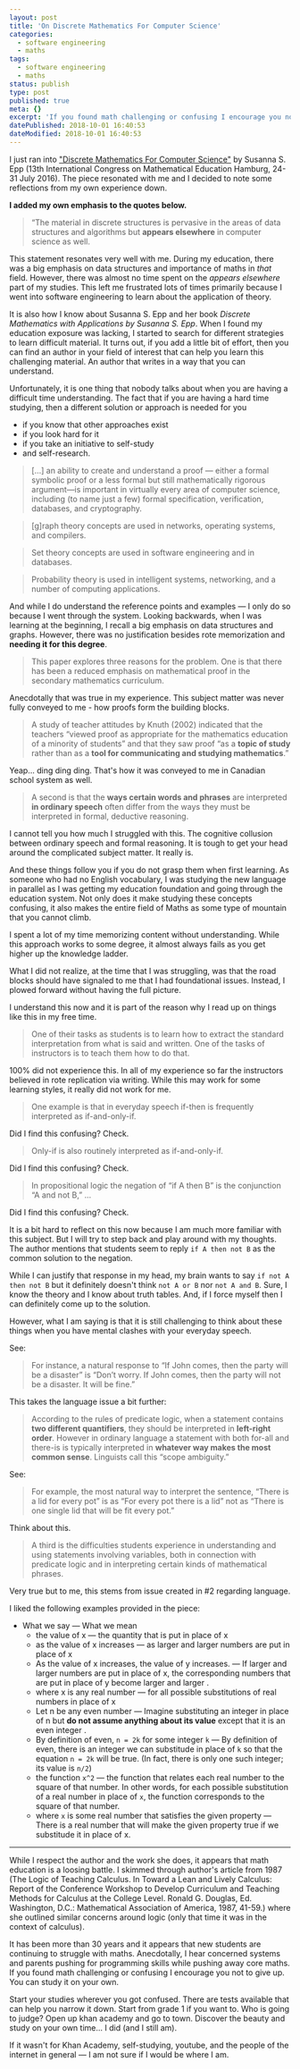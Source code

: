 ```yaml
---
layout: post
title: 'On Discrete Mathematics For Computer Science'
categories:
  - software engineering
  - maths
tags:
  - software engineering
  - maths
status: publish
type: post
published: true
meta: {}
excerpt: 'If you found math challenging or confusing I encourage you not to give up. You can study it on your own.'
datePublished: 2018-10-01 16:40:53
dateModified: 2018-10-01 16:40:53
---
```


I just ran into ["Discrete Mathematics For Computer Science"](http://condor.depaul.edu/sepp/ICME-13.Epp.pdf) by Susanna S. Epp (13th International Congress on Mathematical Education Hamburg, 24-31 July 2016). The piece resonated with me and I decided to note some reflections from my own experience down.

**I added my own emphasis to the quotes below.**

> “The material in discrete structures is pervasive in the areas of data structures and algorithms but **appears elsewhere** in computer science as well.

This statement resonates very well with me. During my education, there was a big emphasis on data structures and importance of maths in _that_ field. However, there was almost no time spent on the _appears elsewhere_ part of my studies. This left me frustrated lots of times primarily because I went into software engineering to learn about the application of theory.

It is also how I know about Susanna S. Epp and her book _Discrete Mathematics with Applications by Susanna S. Epp_. When I found my education exposure was lacking, I started to search for different strategies to learn difficult material. It turns out, if you add a little bit of effort, then you can find an author in your field of interest that can help you learn this challenging material. An author that writes in a way that you can understand.

Unfortunately, it is one thing that nobody talks about when you are having a difficult time understanding. The fact that if you are having a hard time studying, then a different solution or approach is needed for you

- if you know that other approaches exist
- if you look hard for it
- if you take an initiative to self-study
- and self-research.

> [...] an ability to create and understand a proof &mdash; either a formal symbolic proof or a less formal but still mathematically rigorous argument—is important in virtually every area of computer science, including (to name just a few) formal specification, verification, databases, and cryptography.

> [g]raph theory concepts are used in networks, operating systems, and compilers.

> Set theory concepts are used in software engineering and in databases.

> Probability theory is used in intelligent systems, networking, and a number of computing applications.

And while I do understand the reference points and examples &mdash; I only do so because I went through the system. Looking backwards, when I was learning at the beginning, I recall a big emphasis on data structures and graphs. However, there was no justification besides rote memorization and **needing it for this degree**.

> This paper explores three reasons for the problem. One is that there has been a reduced emphasis on mathematical proof in the secondary mathematics curriculum.

Anecdotally that was true in my experience. This subject matter was never fully conveyed to me - how proofs form the building blocks.

> A study of teacher attitudes by Knuth (2002) indicated that the teachers “viewed proof as appropriate for the mathematics education of a minority of students” and that they saw proof “as a **topic of study** rather than as a **tool for communicating and studying mathematics**.”

Yeap... ding ding ding. That's how it was conveyed to me in Canadian school system as well.

> A second is that the **ways certain words and phrases** are interpreted **in ordinary speech** often differ from the ways they must be interpreted in formal, deductive reasoning.

I cannot tell you how much I struggled with this. The cognitive collusion between ordinary speech and formal reasoning. It is tough to get your head around the complicated subject matter. It really is.

And these things follow you if you do not grasp them when first learning. As someone who had no English vocabulary, I was studying the new language in parallel as I was getting my education foundation and going through the education system. Not only does it make studying these concepts confusing, it also makes the entire field of Maths as some type of mountain that you cannot climb.

I spent a lot of my time memorizing content without understanding. While this approach works to some degree, it almost always fails as you get higher up the knowledge ladder.

What I did not realize, at the time that I was struggling, was that the road blocks should have signaled to me that I had foundational issues. Instead, I plowed forward without having the full picture.

I understand this now and it is part of the reason why I read up on things like this in my free time.

> One of their tasks as students is to learn how to extract the standard interpretation from what is said and written. One of the tasks of instructors is to teach them how to do that.

100% did not experience this. In all of my experience so far the instructors believed in rote replication via writing. While this may work for some learning styles, it really did not work for me.

> One example is that in everyday speech if-then is frequently interpreted as if-and-only-if.

Did I find this confusing? Check.

> Only-if is also routinely interpreted as if-and-only-if.

Did I find this confusing? Check.

> In propositional logic the negation of “if A then B” is the conjunction “A and not B,” ...

Did I find this confusing? Check.

It is a bit hard to reflect on this now because I am much more familiar with this subject. But I will try to step back and play around with my thoughts. The author mentions that students seem to reply `if A then not B` as the common solution to the negation.

While I can justify that response in my head, my brain wants to say `if not A then not B` but it definitely doesn't think `not A or B` nor `not A and B`. Sure, I know the theory and I know about truth tables. And, if I force myself then I can definitely come up to the solution.

However, what I am saying is that it is still challenging to think about these things when you have mental clashes with your everyday speech.

See:

> For instance, a natural response to “If John comes, then the party will be a disaster” is “Don’t worry. If John comes, then the party will not be a disaster. It will be fine.”

This takes the language issue a bit further:

> According to the rules of predicate logic, when a statement contains **two different quantifiers**, they should be interpreted in **left-right order**. However in ordinary language a statement with both for-all and there-is is typically interpreted in **whatever way makes the most common sense**. Linguists call this “scope ambiguity.”

See:

> For example, the most natural way to interpret the sentence, “There is a lid for every pot” is as “For every pot there is a lid” not as “There is one single lid that will be fit every pot.”

Think about this.

> A third is the difficulties students experience in understanding and using statements involving variables, both in connection with predicate logic and in interpreting certain kinds of mathematical phrases.

Very true but to me, this stems from issue created in #2 regarding language.

I liked the following examples provided in the piece:

- What we say &mdash; What we mean
  - the value of x &mdash; the quantity that is put in place of
    x
  - as the value of x increases &mdash; as larger and larger numbers are put in place of x
  - As the value of x increases, the value of y increases. &mdash; If larger and larger numbers are put in place of x, the corresponding numbers that are put in place of y become larger and larger
    .
  - where x is any real number &mdash; for all possible substitutions of real numbers in place of x
  - Let n be any even number &mdash; Imagine substituting an integer in place of n but **do not assume anything about its value** except that it is an even integer
    .
  - By definition of even, `n = 2k` for some integer `k` &mdash; By definition of even, there is an integer we can substitude in place of `k` so that the equation `n = 2k` will be true. (In fact, there is only one such integer; its value is `n/2`)
  - the function `x^2` &mdash; the function that relates each real number to the square of that number. In other words, for each possible substitution of a real number in place of `x`, the function corresponds to the square of that number.
  - where `x` is some real number that satisfies the given property &mdash; There is a real number that will make the given property true if we substitude it in place of x.

---

While I respect the author and the work she does, it appears that math education is a loosing battle. I skimmed through author's article from 1987 (The Logic of Teaching Calculus. In Toward a Lean and Lively Calculus: Report of the Conference Workshop to Develop Curriculum and Teaching Methods for Calculus at the College Level. Ronald G. Douglas, Ed. Washington, D.C.: Mathematical Association of America, 1987, 41-59.) where she outlined similar concerns around logic (only that time it was in the context of calculus).

It has been more than 30 years and it appears that new students are continuing to struggle with maths. Anecdotally, I hear concerned systems and parents pushing for programming skills while pushing away core maths. If you found math challenging or confusing I encourage you not to give up. You can study it on your own.

Start your studies wherever you got confused. There are tests available that can help you narrow it down. Start from grade 1 if you want to. Who is going to judge? Open up khan academy and go to town. Discover the beauty and study on your own time... I did (and I still am).

If it wasn't for Khan Academy, self-studying, youtube, and the people of the internet in general &mdash; I am not sure if I would be where I am.
